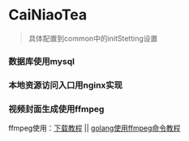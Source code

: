# CaiNiaoTea
> 具体配置到common中的initStetting设置
### 数据库使用mysql
### 本地资源访问入口用nginx实现
### 视频封面生成使用ffmpeg
ffmpeg使用：[下载教程](https://www.jianshu.com/p/f1d130ce2864)  ||
[golang使用ffmpeg命令教程](https://www.jianshu.com/p/f1d130ce2864)